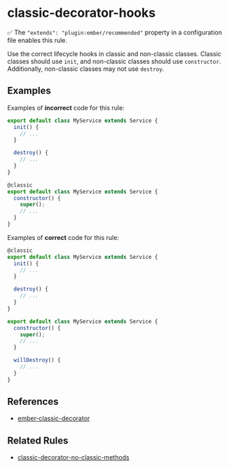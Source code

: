 # classic-decorator-hooks

:white_check_mark: The `"extends": "plugin:ember/recommended"` property in a configuration file enables this rule.

Use the correct lifecycle hooks in classic and non-classic classes. Classic
classes should use `init`, and non-classic classes should use `constructor`.
Additionally, non-classic classes may not use `destroy`.

## Examples

Examples of **incorrect** code for this rule:

```javascript
export default class MyService extends Service {
  init() {
    // ...
  }

  destroy() {
    // ...
  }
}
```

```javascript
@classic
export default class MyService extends Service {
  constructor() {
    super();
    // ...
  }
}
```

Examples of **correct** code for this rule:

```javascript
@classic
export default class MyService extends Service {
  init() {
    // ...
  }

  destroy() {
    // ...
  }
}
```

```javascript
export default class MyService extends Service {
  constructor() {
    super();
    // ...
  }

  willDestroy() {
    // ...
  }
}
```

## References

- [ember-classic-decorator](https://github.com/pzuraq/ember-classic-decorator)

## Related Rules

- [classic-decorator-no-classic-methods](classic-decorator-no-classic-methods.md)
